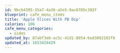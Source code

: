 ```yaml
---
id: 9bcb4395-35a7-4a36-a5e5-9ac6705c383f
blueprint: cafe_menu_items
title: 'Apple Slices With PB Dip'
calories: 106
cafe_menu_categories:
  - sides
updated_by: 87abf3e6-ac5c-41d1-8954-6ed3002102f9
updated_at: 1653428429
---
```

